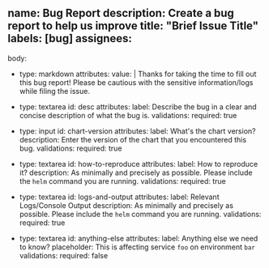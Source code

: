 name: Bug Report
description: Create a bug report to help us improve
title: "Brief Issue Title"
labels: [bug]
assignees:
-
body:
- type: markdown
  attributes:
  value: |
  Thanks for taking the time to fill out this bug report! Please be cautious with the sensitive information/logs while filing the issue.
- type: textarea
  id: desc
  attributes:
  label: Describe the bug in a clear and concise description of what the bug is.
  validations:
  required: true

- type: input
  id: chart-version
  attributes:
  label: What's the chart version?
  description: Enter the version of the chart that you encountered this bug.
  validations:
  required: true

- type: textarea
  id: how-to-reproduce
  attributes:
  label: How to reproduce it?
  description: As minimally and precisely as possible. Please include the `helm` command you are running.
  validations:
  required: true

- type: textarea
  id: logs-and-output
  attributes:
  label: Relevant Logs/Console Output
  description: As minimally and precisely as possible. Please include the `helm` command you are running.
  validations:
  required: true

- type: textarea
  id: anything-else
  attributes:
  label: Anything else we need to know?
  placeholder: This is affecting service `foo` on environment `bar`
  validations:
  required: false
